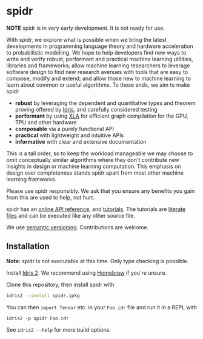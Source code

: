 # spidr

**NOTE** spidr is in very early development. It is not ready for use.

With spidr, we explore what is possible when we bring the latest developments in programming language theory and hardware acceleration to probabilistic modelling. We hope to help developers find new ways to write and verify robust, performant and practical machine learning utilities, libraries and frameworks; allow machine learning researchers to leverage software design to find new research avenues with tools that are easy to compose, modify and extend; and allow those new to machine learning to learn about common or useful algorithms. To these ends, we aim to make spidr

  - **robust** by leveraging the dependent and quantitative types and theorem proving offered by [Idris](https://github.com/idris-lang/Idris2), and carefully considered testing
  - **performant** by using [XLA](https://www.tensorflow.org/xla) for efficient graph compilation for the GPU, TPU and other hardware
  - **composable** via a purely functional API
  - **practical** with lightweight and intuitive APIs
  - **informative** with clear and extensive documentation

This is a tall order, so to keep the workload manageable we may choose to omit conceptually similar algorithms where they don't contribute new insights in design or machine learning computation. This emphasis on design over completeness stands spidr apart from most other machine learning framworks.

Please use spidr responsibly. We ask that you ensure any benefits you gain from this are used to help, not hurt.

spidr has an [online API reference](https://joelberkeley.github.io/spidr), and [tutorials](tutorials). The tutorials are [literate files](https://idris2.readthedocs.io/en/latest/reference/literate.html) and can be executed like any other source file.

We use [semantic versioning](https://semver.org/). Contributions are welcome.

## Installation

**Note:** spidr is not executable at this time. Only type checking is possible.

Install [Idris 2](https://github.com/edwinb/Idris2/blob/main/INSTALL.md). We recommend using [Homebrew](https://brew.sh/) if you're unsure.

Clone this repository, then install spidr with
```bash
idris2 --install spidr.ipkg
```

You can then `import Tensor` etc. in your `Foo.idr` file and run it in a REPL with
```
idris2 -p spidr Foo.idr
```
See `idris2 --help` for more build options.
